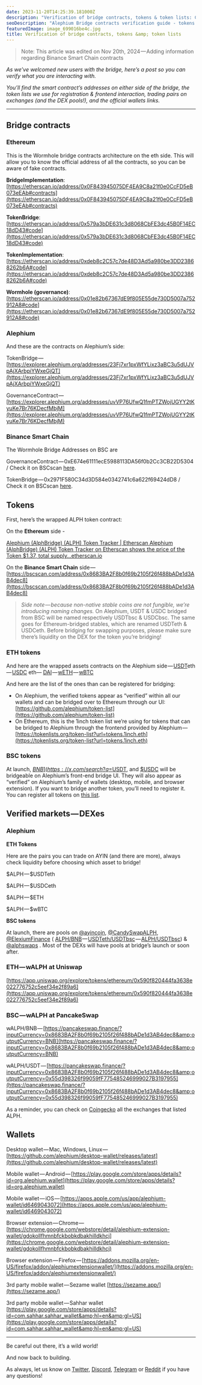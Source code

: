 ```yaml
---
date: 2023-11-20T14:25:39.181000Z
description: "Verification of bridge contracts, tokens & token lists: Comprehensive guide to verifying Alephium Bridge contracts, tokens, and token lists for security and authenticity."
seoDescription: "Alephium Bridge contracts verification guide - tokens and token lists. Comprehensive security guide for verifying bridge contracts and token authenticity."
featuredImage: image_699016be4c.jpg
title: Verification of bridge contracts, tokens &amp; token lists
---
```


> Note: This article was edited on Nov 20th, 2024 — Adding information regarding Binance Smart Chain contracts

_As we’ve welcomed new users with the bridge, here’s a post so you can verify what you are interacting with._

_You’ll find the smart contract’s addresses on either side of the bridge, the token lists we use for registration & frontend interaction, trading pairs on exchanges (and the DEX pools!), and the official wallets links._

---

## **Bridge contracts**

### **Ethereum**

This is the Wormhole bridge contracts architecture on the eth side. This will allow you to know the official address of all the contracts, so you can be aware of fake contracts.

**BridgeImplementation**: [https://etherscan.io/address/0x0F843945075DF4EA9C8a21f0e0CcFD5eB073eEAb#contracts](https://etherscan.io/address/0x0F843945075DF4EA9C8a21f0e0CcFD5eB073eEAb#contracts)

**TokenBridge**: [https://etherscan.io/address/0x579a3bDE631c3d8068CbFE3dc45B0F14EC18dD43#code](https://etherscan.io/address/0x579a3bDE631c3d8068CbFE3dc45B0F14EC18dD43#code)

**TokenImplementation**: [https://etherscan.io/address/0xdeb8c2C57c7de48D3Ad5a980be3DD23868262b6A#code](https://etherscan.io/address/0xdeb8c2C57c7de48D3Ad5a980be3DD23868262b6A#code)

**Wormhole (governance)**: [https://etherscan.io/address/0x01e82b67367dE9f805E55de730D5007a752912A8#code](https://etherscan.io/address/0x01e82b67367dE9f805E55de730D5007a752912A8#code)

### **Alephium**

And these are the contracts on Alephium’s side:

TokenBridge — [https://explorer.alephium.org/addresses/23Fj7xr1pxWfYLixz3aBC3u5dUJVpAjXArbpiYWxeGjQT](https://explorer.alephium.org/addresses/23Fj7xr1pxWfYLixz3aBC3u5dUJVpAjXArbpiYWxeGjQT)

GovernanceContract — [https://explorer.alephium.org/addresses/uvVP76UfwQ1fmPTZWojUGYY2tKyuKe7Br76KDecfMbjM](https://explorer.alephium.org/addresses/uvVP76UfwQ1fmPTZWojUGYY2tKyuKe7Br76KDecfMbjM)

### **Binance Smart Chain**

The Wormhole Bridge Addresses on BSC are

GovernanceContract — 0xE674e61111ecE5988113DA56f0b2Cc3CB22D5304 / Check it on BSCscan [here](https://bscscan.com/address/0xE674e61111ecE5988113DA56f0b2Cc3CB22D5304).

TokenBridge — 0x2971F580C34d3D584e0342741c6a622f69424dD8 / Check it on BSCscan [here](https://bscscan.com/address/0x2971F580C34d3D584e0342741c6a622f69424dD8).

## **Tokens**

First, here’s the wrapped ALPH token contract:

On the **Ethereum** side -

[Alephium (AlphBridge) (ALPH) Token Tracker | Etherscan
Alephium (AlphBridge) (ALPH) Token Tracker on Etherscan shows the price of the Token $1.37, total supply…etherscan.io](https://etherscan.io/token/0x590F820444fA3638e022776752c5eEF34E2F89A6#code)[](https://etherscan.io/token/0x590F820444fA3638e022776752c5eEF34E2F89A6#code)

On the **Binance Smart Chain** side — [https://bscscan.com/address/0x8683BA2F8b0f69b2105f26f488bADe1d3AB4dec8](https://bscscan.com/address/0x8683BA2F8b0f69b2105f26f488bADe1d3AB4dec8)

> _Side note — because non-native stable coins are not fungible, we’re introducing naming changes._ On Alephium, USDT & USDC bridged from BSC will be named respectively USDTbsc & USDCbsc. The same goes for Ethereum-bridged stables, which are renamed USDTeth & USDCeth. Before bridging for swapping purposes, please make sure there’s liquidity on the DEX for the token you’re bridging!

### ETH tokens

And here are the wrapped assets contracts on the Alephium side — [USDT](https://explorer.alephium.org/addresses/zSRgc7goAYUgYsEBYdAzogyyeKv3ne3uvWb3VDtxnaEK)eth — [USDC](https://explorer.alephium.org/addresses/22Nb9JajRpAh9A2fWNgoKt867PA6zNyi541rtoraDfKXV) eth— [DAI](https://explorer.alephium.org/addresses/xoDuoek5V2T1dL2HWwvbHT1JEHjMjtJfJoUS2xKsjFg3) — [wETH](https://explorer.alephium.org/addresses/vP6XSUyjmgWCB2B9tD5Rqun56WJqDdExWnfwZVEqzhQb) — [wBTC](https://explorer.alephium.org/addresses/xUTp3RXGJ1fJpCGqsAY6GgyfRQ3WQ1MdcYR1SiwndAbR)

And here are the list of the ones than can be registered for bridging:

- On Alephium, the verified tokens appear as “verified” within all our wallets and can be bridged over to Ethereum through our UI: [https://github.com/alephium/token-list](https://github.com/alephium/token-list)
- On Ethereum, this is the 1inch token list we’re using for tokens that can be bridged to Alephium through the frontend provided by Alephium — [https://tokenlists.org/token-list?url=tokens.1inch.eth](https://tokenlists.org/token-list?url=tokens.1inch.eth)

### BSC tokens

At launch, [$BNB](https://x.com/search?q=%24BNB&amp;src=cashtag_click), [$USDT](https://x.com/search?q=%24USDT&amp;src=cashtag_click), and [$USDC](https://x.com/search?q=%24USDC&amp;src=cashtag_click) will be bridgeable on Alephium’s front-end bridge UI. They will also appear as “verified” on Alephium’s family of wallets (desktop, mobile, and browser extension). If you want to bridge another token, you’ll need to register it. You can register all tokens on [this list](https://tokens.coingecko.com/binance-smart-chain/all.json).

## **Verified markets — DEXes**

### **Alephium**

**ETH Tokens**

Here are the pairs you can trade on AYIN (and there are more), always check liquidity before choosing which asset to bridge!

\$ALPH — \$USDTeth

\$ALPH — \$USDCeth

\$ALPH — \$ETH

\$ALPH — \$wBTC

**BSC tokens**

At launch, there are pools on [@ayincoin](https://x.com/@ayincoin), [@CandySwapALPH](https://x.com/@CandySwapALPH), [@ElexiumFinance](https://x.com/@ElexiumFinance) ( [ALPH/BNB](https://explorer.alephium.org/addresses/zWgFBQP8UDivtStTpVbp7JL3JBxvJ5VLvpu1kQU1kUwZ) — [USDTeth/USDTbsc](https://explorer.alephium.org/addresses/uuJ2XQgoraiiUeiwmwfkzWhHYZE4ZmHzz2o25xFGBSBy) — [ALPH/USDTbsc](https://explorer.alephium.org/addresses/ubFr1VZmfc4zkRQJYm1Mx74mcHzLoDy1QLvxeA5JG9rX)) & [@alphswaps](https://x.com/@alphswaps) . Most of the DEXs will have pools at bridge’s launch or soon after.

### ETH — wALPH at Uniswap

[https://app.uniswap.org/explore/tokens/ethereum/0x590f820444fa3638e022776752c5eef34e2f89a6](https://app.uniswap.org/explore/tokens/ethereum/0x590f820444fa3638e022776752c5eef34e2f89a6)

### BSC — wALPH at PancakeSwap

wALPH/BNB — [https://pancakeswap.finance/?inputCurrency=0x8683BA2F8b0f69b2105f26f488bADe1d3AB4dec8&amp;outputCurrency=BNB](https://pancakeswap.finance/?inputCurrency=0x8683BA2F8b0f69b2105f26f488bADe1d3AB4dec8&amp;outputCurrency=BNB)

wALPH/USDT — [https://pancakeswap.finance/?inputCurrency=0x8683BA2F8b0f69b2105f26f488bADe1d3AB4dec8&amp;outputCurrency=0x55d398326f99059fF775485246999027B3197955](https://pancakeswap.finance/?inputCurrency=0x8683BA2F8b0f69b2105f26f488bADe1d3AB4dec8&amp;outputCurrency=0x55d398326f99059fF775485246999027B3197955)

As a reminder, you can check on [Coingecko](https://www.coingecko.com/en/coins/alephium) all the exchanges that listed ALPH.

## **Wallets**

Desktop wallet — Mac, Windows, Linux — [https://github.com/alephium/desktop-wallet/releases/latest](https://github.com/alephium/desktop-wallet/releases/latest)

Mobile wallet — Android — [https://play.google.com/store/apps/details?id=org.alephium.wallet](https://play.google.com/store/apps/details?id=org.alephium.wallet)

Mobile wallet — iOS — [https://apps.apple.com/us/app/alephium-wallet/id6469043072](https://apps.apple.com/us/app/alephium-wallet/id6469043072)

Browser extension — Chrome — [https://chrome.google.com/webstore/detail/alephium-extension-wallet/gdokollfhmnbfckbobkdbakhilldkhcj](https://chrome.google.com/webstore/detail/alephium-extension-wallet/gdokollfhmnbfckbobkdbakhilldkhcj)

Browser extension — Firefox — [https://addons.mozilla.org/en-US/firefox/addon/alephiumextensionwallet/](https://addons.mozilla.org/en-US/firefox/addon/alephiumextensionwallet/)

3rd party mobile wallet — Sezame wallet [https://sezame.app/](https://sezame.app/)

3rd party mobile wallet — Sahhar wallet [https://play.google.com/store/apps/details?id=com.sahhar.sahhar_wallet&amp;hl=en&amp;gl=US](https://play.google.com/store/apps/details?id=com.sahhar.sahhar_wallet&amp;hl=en&amp;gl=US)

---

Be careful out there, it’s a wild world!

And now back to building.

As always, let us know on [Twitter](https://twitter.com/alephium), [Discord](/discord), [Telegram](https://t.me/alephiumgroup) or [Reddit](https://www.reddit.com/r/Alephium/) if you have any questions!
